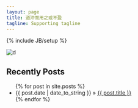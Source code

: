 ```yaml
---
layout: page
title: 道沖而用之或不盈
tagline: Supporting tagline
---
```

{% include JB/setup %}


![d](http://img3.douban.com/view/photo/photo/public/p1080177462.jpg)
	
	
## Recently Posts

<ul class="posts">
  {% for post in site.posts %}
    <li><span>{{ post.date | date_to_string }}</span> &raquo;
	<a href="{{ BASE_PATH }}{{ post.url }}">{{ post.title }}</a></li>
  {% endfor %}
</ul>




